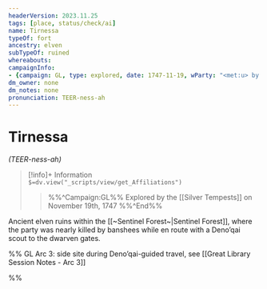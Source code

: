 ```yaml
---
headerVersion: 2023.11.25
tags: [place, status/check/ai]
name: Tirnessa
typeOf: fort
ancestry: elven
subTypeOf: ruined
whereabouts: 
campaignInfo:
- {campaign: GL, type: explored, date: 1747-11-19, wParty: "<met:u> by <person> on <target>"}
dm_owner: none
dm_notes: none
pronunciation: TEER-ness-ah
---
```

# Tirnessa
*(TEER-ness-ah)*
>[!info]+ Information  
> `$=dv.view("_scripts/view/get_Affiliations")`  
>> %%^Campaign:GL%% Explored by the [[Silver Tempests]] on November 19th, 1747 %%^End%%

Ancient elven ruins within the [[~Sentinel Forest~|Sentinel Forest]], where the party was nearly killed by banshees while en route with a Deno’qai scout to the dwarven gates.

%%
GL Arc 3: side site during Deno’qai-guided travel, see [[Great Library Session Notes - Arc 3]]

%%
